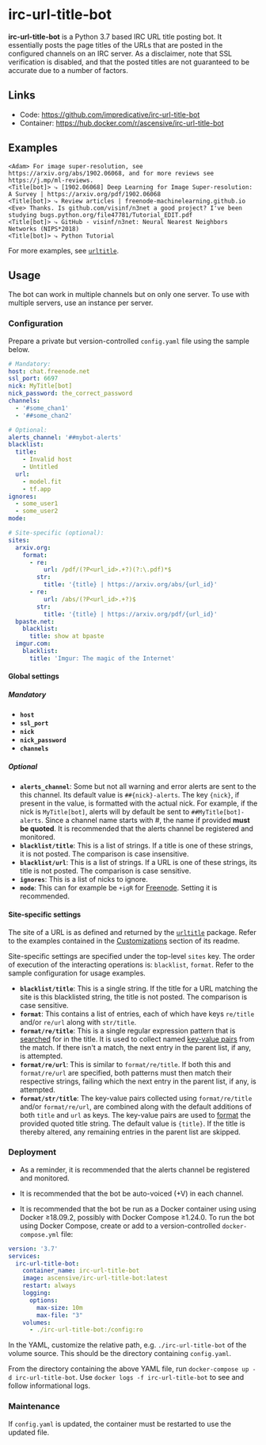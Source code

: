 # irc-url-title-bot
**irc-url-title-bot** is a Python 3.7 based IRC URL title posting bot.
It essentially posts the page titles of the URLs that are posted in the configured channels on an IRC server.
As a disclaimer, note that SSL verification is disabled, and that the posted titles are not guaranteed to be accurate
due to a number of factors.

## Links
* Code: https://github.com/impredicative/irc-url-title-bot
* Container: https://hub.docker.com/r/ascensive/irc-url-title-bot

## Examples
```text
<Adam> For image super-resolution, see https://arxiv.org/abs/1902.06068, and for more reviews see https://j.mp/ml-reviews.
<Title[bot]> ⤷ [1902.06068] Deep Learning for Image Super-resolution: A Survey | https://arxiv.org/pdf/1902.06068
<Title[bot]> ⤷ Review articles | freenode-machinelearning.github.io
<Eve> Thanks. Is github.com/visinf/n3net a good project? I've been studying bugs.python.org/file47781/Tutorial_EDIT.pdf
<Title[bot]> ⤷ GitHub - visinf/n3net: Neural Nearest Neighbors Networks (NIPS*2018)
<Title[bot]> ⤷ Python Tutorial
```
For more examples, see [`urltitle`](https://github.com/impredicative/urltitle/).

## Usage
The bot can work in multiple channels but on only one server.
To use with multiple servers, use an instance per server.

### Configuration
Prepare a private but version-controlled `config.yaml` file using the sample below.
```yaml
# Mandatory:
host: chat.freenode.net
ssl_port: 6697
nick: MyTitle[bot]
nick_password: the_correct_password
channels:
  - '#some_chan1'
  - '##some_chan2'

# Optional:
alerts_channel: '##mybot-alerts'
blacklist:
  title:
    - Invalid host
    - Untitled
  url:
    - model.fit
    - tf.app
ignores:
  - some_user1
  - some_user2
mode:

# Site-specific (optional):
sites:
  arxiv.org:
    format:
      - re:
          url: /pdf/(?P<url_id>.+?)(?:\.pdf)*$
        str:
          title: '{title} | https://arxiv.org/abs/{url_id}'
      - re:
          url: /abs/(?P<url_id>.+?)$
        str:
          title: '{title} | https://arxiv.org/pdf/{url_id}'
  bpaste.net:
    blacklist:
      title: show at bpaste
  imgur.com:
    blacklist:
      title: 'Imgur: The magic of the Internet'
```

#### Global settings

##### Mandatory
* **`host`**
* **`ssl_port`**
* **`nick`**
* **`nick_password`**
* **`channels`**

##### Optional
* **`alerts_channel`**: Some but not all warning and error alerts are sent to the this channel.
Its default value is `##{nick}-alerts`. The key `{nick}`, if present in the value, is formatted with the actual nick.
For example, if the nick is `MyTitle[bot]`, alerts will by default be sent to `##MyTitle[bot]-alerts`.
Since a channel name starts with #, the name if provided **must be quoted**.
It is recommended that the alerts channel be registered and monitored.
* **`blacklist/title`**: This is a list of strings. If a title is one of these strings, it is not posted.
The comparison is case insensitive.
* **`blacklist/url`**: This is a list of strings. If a URL is one of these strings, its title is not posted.
The comparison is case sensitive.
* **`ignores`**: This is a list of nicks to ignore.
* **`mode`**: This can for example be `+igR` for [Freenode](https://freenode.net/kb/answer/usermodes).
Setting it is recommended.

#### Site-specific settings
The site of a URL is as defined and returned by the
[`urltitle`](https://github.com/impredicative/urltitle/) package. Refer to the examples contained in the
[Customizations](https://github.com/impredicative/urltitle/#customizations) section of its readme.

Site-specific settings are specified under the top-level `sites` key.
The order of execution of the interacting operations is: `blacklist`, `format`.
Refer to the sample configuration for usage examples.

* **`blacklist/title`**: This is a single string.
If the title for a URL matching the site is this blacklisted string, the title is not posted.
The comparison is case sensitive.
* **`format`**: This contains a list of entries, each of which have keys `re/title` and/or `re/url` along with
`str/title`.
* **`format/re/title`**: This is a single regular expression pattern that is
[searched](https://docs.python.org/3/library/re.html#re.search) for in the title.
It is used to collect named [key-value pairs](https://docs.python.org/3/library/re.html#re.Match.groupdict) from the
match.
If there isn't a match, the next entry in the parent list, if any, is attempted.
* **`format/re/url`**: This is similar to `format/re/title`.
If both this and `format/re/url` are specified, both patterns must then match their respective strings, failing which
the next entry in the parent list, if any, is attempted.
* **`format/str/title`**: The key-value pairs collected using `format/re/title` and/or `format/re/url`,
are combined along with the default additions of both `title` and `url` as keys.
The key-value pairs are used to [format](https://docs.python.org/3/library/stdtypes.html#str.format_map) the provided
quoted title string. The default value is `{title}`.
If the title is thereby altered, any remaining entries in the parent list are skipped.

### Deployment
* As a reminder, it is recommended that the alerts channel be registered and monitored.
* It is recommended that the bot be auto-voiced (+V) in each channel.

* It is recommended that the bot be run as a Docker container using using Docker ≥18.09.2, possibly with
Docker Compose ≥1.24.0.
To run the bot using Docker Compose, create or add to a version-controlled `docker-compose.yml` file:
```yaml
version: '3.7'
services:
  irc-url-title-bot:
    container_name: irc-url-title-bot
    image: ascensive/irc-url-title-bot:latest
    restart: always
    logging:
      options:
        max-size: 10m
        max-file: "3"
    volumes:
      - ./irc-url-title-bot:/config:ro
```
In the YAML, customize the relative path, e.g. `./irc-url-title-bot` of the volume source.
This should be the directory containing `config.yaml`.

From the directory containing the above YAML file, run `docker-compose up -d irc-url-title-bot`.
Use `docker logs -f irc-url-title-bot` to see and follow informational logs.

### Maintenance
If `config.yaml` is updated, the container must be restarted to use the updated file.
